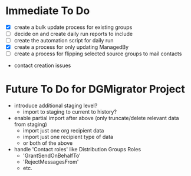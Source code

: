 # Immediate To Do
- [x] create a bulk update process for existing groups
- [ ] decide on and create daily run reports to include
- [ ] create the automation script for daily run
- [x] create a process for only updating ManagedBy
- [ ] create a process for flipping selected source groups to mail contacts

- contact creation issues

# Future To Do for DGMigrator Project
- introduce additional staging level?
  - import to staging to current to history?
- enable partial import after above (only truncate/delete relevant data from staging)
  - import just one org recipient data
  - import just one recipient type of data
  - or both of the above
- handle 'Contact roles' like Distribution Groups Roles
  - 'GrantSendOnBehalfTo'
  - 'RejectMessagesFrom'
  - etc.
